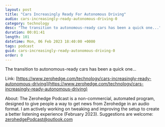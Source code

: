 ```yaml
---
layout: post
title: "Cars Increasingly Ready For Autonomous Driving"
audio: cars-increasingly-ready-autonomous-driving-0
category: technology
desc: "The transition to autonomous-ready cars has been a quick one..."
duration: 00:01:41
length: 101
datetime: Mon, 06 Feb 2023 18:40:00 +0000
tags: podcast
guid: cars-increasingly-ready-autonomous-driving-0
order: 0
---
```

The transition to autonomous-ready cars has been a quick one...

Link: [https://www.zerohedge.com/technology/cars-increasingly-ready-autonomous-driving](https://www.zerohedge.com/technology/cars-increasingly-ready-autonomous-driving)

About: The Zerohedge Podcast is a non-commercial, automated program, designed to give people a way to get news from Zerohedge in an audio format.  I am actively working on tweaking and improving the setup to create a better listening experience (February 2023).  Suggestions are welcome: [zerohedgePodcast@outlook.com](mailto:zerohedgePodcast@outlook.com)